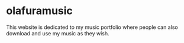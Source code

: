 # olafuramusic

This website is dedicated to my music portfolio where people can also download
and use my music as they wish.